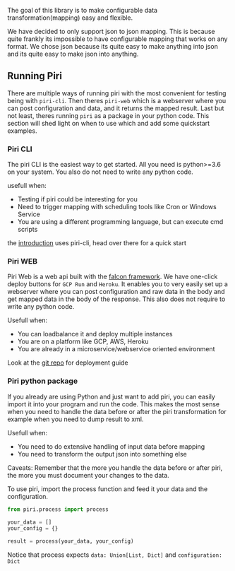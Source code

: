The goal of this library is to make configurable data transformation(mapping) easy and flexible.

We have decided to only support json to json mapping. This is because quite frankly its impossible to have configurable mapping that works on any format. We chose json because its quite easy to make anything into json and its quite easy to make json into anything.


## Running Piri

There are multiple ways of running piri with the most convenient for testing being with `piri-cli`. Then theres `piri-web` which is a webserver where you can post configuration and data, and it returns the mapped result. Last but not least, theres running `piri` as a package in your python code. This section will shed light on when to use which and add some quickstart examples.

### Piri CLI

The piri CLI is the easiest way to get started. All you need is python>=3.6 on your system. You also do not need to write any python code.

usefull when:

* Testing if piri could be interesting for you
* Need to trigger mapping with scheduling tools like Cron or Windows Service
* You are using a different programming language, but can execute cmd scripts

the [introduction](../introduction) uses piri-cli, head over there for a quick start

### Piri WEB

Piri Web is a web api built with the [falcon framework](https://falconframework.org/). We have one-click deploy buttons for `GCP Run` and `Heroku`. It enables you to very easily set up a webserver where you can post configuration and raw data in the body and get mapped data in the body of the response. This also does not require to write any python code.

Usefull when:

* You can loadbalance it and deploy multiple instances
* You are on a platform like GCP, AWS, Heroku
* You are already in a microservice/webservice oriented environment

Look at the [git repo](https://github.com/greenbird/piri-web) for deployment guide

### Piri python package

If you already are using Python and just want to add piri, you can easily import it into your program and run the code. This makes the most sense when you need to handle the data before or after the piri transformation for example when you need to dump result to xml.

Usefull when:

* You need to do extensive handling of input data before mapping
* You need to transform the output json into something else

Caveats:
Remember that the more you handle the data before or after piri, the more you must document your changes to the data.

To use piri, import the process function and feed it your data and the configuration.

```python
from piri.process import process

your_data = []
your_config = {}

result = process(your_data, your_config)
```

Notice that process expects `data: Union[List, Dict]` and `configuration: Dict`
